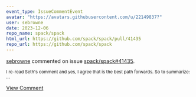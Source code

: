```yaml
---
event_type: IssueCommentEvent
avatar: "https://avatars.githubusercontent.com/u/22149837?"
user: sebrowne
date: 2023-12-06
repo_name: spack/spack
html_url: https://github.com/spack/spack/pull/41435
repo_url: https://github.com/spack/spack
---
```


<a href='https://github.com/sebrowne' target='_blank'>sebrowne</a> commented on issue <a href='https://github.com/spack/spack/pull/41435' target='_blank'>spack/spack#41435</a>.

<small>I re-read Seth's comment and yes, I agree that is the best path forwards.  So to summarize:...</small>

<a href='https://github.com/spack/spack/pull/41435' target='_blank'>View Comment</a>